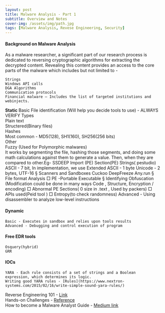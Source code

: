 ```yaml
---
layout: post
title: Malware Analysis - Part 1
subtitle: Overview and Notes
cover-img: /assets/img/path.jpg
tags: [Malware Analysis, Revese Engineering, Security]
---
```


#### Background on Malware Analysis 

As a malware researcher, a significant part of our research process is dedicated to reversing cryptographic algorithms for extracting the decrypted content. Revealing this content provides an access to the core parts of the malware which includes but not limited to -

```
Strings
Windows API calls
DGA Algorithms
Communication protocols
Financial malware – Includes the list of targeted institutions and webinjects.
```

**Static**
		Basic
			File identification (Will help you decide tools to use) - ALWAYS VERIFY
				Types  
					Plain text  
					Structered(Binary files)  
				Hashes  
					Most common - MD5(128), SH1(160), SH256(256 bits)  
					Other  
						Fuzzy (Used for Polymorphic malwares)  
							It works by segmenting the file, hashing those segments, and doing some math calculations against them to generate a value. Then, when they are compared to other.Eg- SSDEEP
						Import (PE)
						Section(PE)
				Strings( pestudio)
					ASCII - 7 bit, In implementation, we use Extended ASCII - 1 byte 
					Unicode - 2 bytes, UTF-16
			§ Scanners and Sandboxes
          Cuckoo
          DeepFreeze
          Any.run
			§ File format Analysis 
				□ PE -Portable Executable
			§ Identifying Obfuscation (Modification could be done in many ways Code , Structure, Encryption / encoding)
				□ Abnormal PE Sections( 0 size in .text , Used by packers)
				□ APIs used(Peid tool )
				□ Entropy(to check randomness)
		Advanced - Using disassembler to analyze low-level instructions
	
#### Dynamic  
	Basic - Executes in sandbox and relies upon tools results  
	Advanced - Debugging and control execution of program
		
#### Free EDR tools  
	Osquery(hybrid)  
	GRR

#### IOCs
	YARA - Each rule consists of a set of strings and a Boolean expression, which determines its logic.  
	Writing good YARA rules - [Rules](https://www.nextron-systems.com/2015/02/16/write-simple-sound-yara-rules/)

Reverse Engineering 101 - [Link](https://malwareunicorn.org/workshops/re101.html#0)  
Hands-on Challenges - [Reference](http://flare-on.com/)  
How to become a Malware Analyst Guide - [Medium link](https://medium.com/@bit.malware/how-to-become-a-malware-analyst-ac8bc5ddc8f7)
